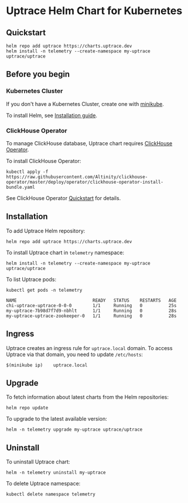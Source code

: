 # Uptrace Helm Chart for Kubernetes

## Quickstart

```shell
helm repo add uptrace https://charts.uptrace.dev
helm install -n telemetry --create-namespace my-uptrace uptrace/uptrace
```

## Before you begin

### Kubernetes Cluster

If you don't have a Kubernetes Cluster, create one with
[minikube](https://minikube.sigs.k8s.io/docs/start/).

To install Helm, see [Installation guide](https://helm.sh/docs/intro/install/).

### ClickHouse Operator

To manage ClickHouse database, Uptrace chart requires
[ClickHouse Operator](https://github.com/Altinity/clickhouse-operator/).

To install ClickHouse Operator:

```shell
kubectl apply -f https://raw.githubusercontent.com/Altinity/clickhouse-operator/master/deploy/operator/clickhouse-operator-install-bundle.yaml
```

See ClickHouse Operator
[Quickstart](https://github.com/Altinity/clickhouse-operator/blob/master/docs/quick_start.md) for
details.

## Installation

To add Uptrace Helm repository:

```shell
helm repo add uptrace https://charts.uptrace.dev
```

To install Uptrace chart in `telemetry` namespace:

```shell
helm install -n telemetry --create-namespace my-uptrace uptrace/uptrace
```

To list Uptrace pods:

```shell
kubectl get pods -n telemetry

NAME                             READY   STATUS    RESTARTS   AGE
chi-uptrace-uptrace-0-0-0        1/1     Running   0          25s
my-uptrace-7b98d7f7d9-nbhlt      1/1     Running   0          28s
my-uptrace-uptrace-zookeeper-0   1/1     Running   0          28s
```

## Ingress

Uptrace creates an ingress rule for `uptrace.local` domain. To access Uptrace via that domain, you
need to update `/etc/hosts`:

```
$(minikube ip)    uptrace.local
```

## Upgrade

To fetch information about latest charts from the Helm repositories:

```shell
helm repo update
```

To upgrade to the latest available version:

```shell
helm -n telemetry upgrade my-uptrace uptrace/uptrace
```

## Uninstall

To uninstall Uptrace chart:

```shell
helm -n telemetry uninstall my-uptrace
```

To delete Uptrace namespace:

```shell
kubectl delete namespace telemetry
```
